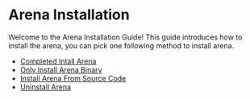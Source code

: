 # Arena Installation

Welcome to the Arena Installation Guide! This guide introduces how to install the arena, you can pick one following method to install arena.

* [Completed Intall Arena](./complete.md)
* [Only Install Arena Binary](./binary.md)
* [Install Arena From Source Code](./source.md)
* [Uninstall Arena](./uninstall.md)
